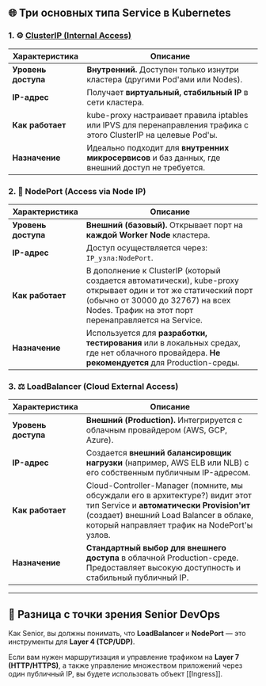 ## 🌐 Три основных типа Service в Kubernetes

### 1. ⚙️ [ClusterIP (Internal Access)](https://kubernetes.io/docs/concepts/services-networking/service/#type-clusterip)

| **Характеристика**  | **Описание**                                                                                                                                                  |
| ------------------- | ------------------------------------------------------------------------------------------------------------------------------------------------------------- |
| **Уровень доступа** | **Внутренний.** Доступен только изнутри кластера (другими $\text{Pod}$'ами или $\text{Nodes}$).                                                               |
| **IP-адрес**        | Получает **виртуальный, стабильный IP** в сети кластера.                                                                                                      |
| **Как работает**    | $\text{kube-proxy}$ настраивает правила $\text{iptables}$ или $\text{IPVS}$ для перенаправления трафика с этого $\text{ClusterIP}$ на целевые $\text{Pod}$'ы. |
| **Назначение**      | Идеально подходит для **внутренних микросервисов** и баз данных, где внешний доступ не требуется.                                                             |
### 2. 🚪 NodePort (Access via Node IP)

|**Характеристика**|**Описание**|
|---|---|
|**Уровень доступа**|**Внешний (базовый).** Открывает порт на **каждой Worker Node** кластера.|
|**IP-адрес**|Доступ осуществляется через: `IP_узла:NodePort`.|
|**Как работает**|В дополнение к $\text{ClusterIP}$ (который создается автоматически), $\text{kube-proxy}$ открывает один и тот же статический порт (обычно от 30000 до 32767) на всех $\text{Nodes}$. Трафик на этот порт перенаправляется на $\text{Service}$.|
|**Назначение**|Используется для **разработки, тестирования** или в локальных средах, где нет облачного провайдера. **Не рекомендуется** для Production-среды.|
### 3. ⚖️ LoadBalancer (Cloud External Access)

|**Характеристика**|**Описание**|
|---|---|
|**Уровень доступа**|**Внешний (Production).** Интегрируется с облачным провайдером ($\text{AWS}$, $\text{GCP}$, $\text{Azure}$).|
|**IP-адрес**|Создается **внешний балансировщик нагрузки** (например, $\text{AWS ELB}$ или $\text{NLB}$) с его собственным публичным IP-адресом.|
|**Как работает**|$\text{Cloud-Controller-Manager}$ (помните, мы обсуждали его в архитектуре?) видит этот тип $\text{Service}$ и **автоматически Provision'ит** (создает) внешний $\text{Load Balancer}$ в облаке, который направляет трафик на $\text{NodePort}$'ы узлов.|
|**Назначение**|**Стандартный выбор для внешнего доступа** в облачной Production-среде. Предоставляет высокую доступность и стабильный публичный IP.|

---
## 🧐 Разница с точки зрения Senior DevOps

Как Senior, вы должны понимать, что **LoadBalancer** и **NodePort** — это инструменты для **Layer 4 (TCP/UDP)**.

Если вам нужен маршрутизация и управление трафиком на **Layer 7 (HTTP/HTTPS)**, а также управление множеством приложений через один публичный IP, вы будете использовать объект [[Ingress]].
